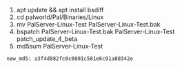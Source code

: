 1. apt update && apt install bsdiff
2. cd palworld/Pal/Binaries/Linux
3. mv PalServer-Linux-Test PalServer-Linux-Test.bak
4. bspatch PalServer-Linux-Test.bak PalServer-Linux-Test patch_update_4_beta
5. md5sum PalServer-Linux-Test

`new_md5: a3f4d882fc0c0801c581e6c91a80342e`
